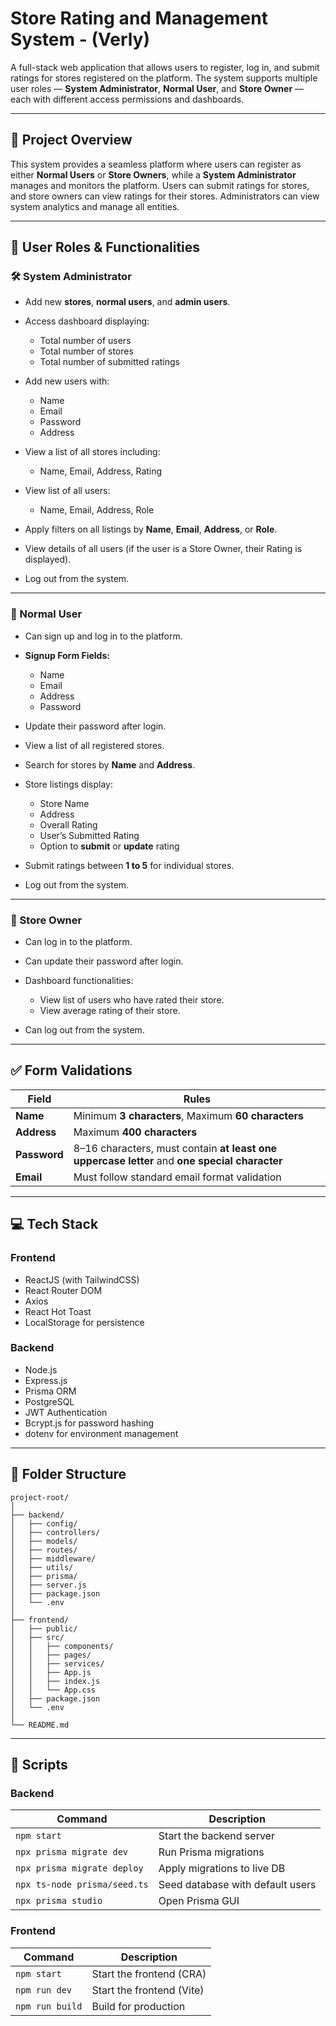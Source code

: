 #  Store Rating and Management System - (Verly)

A full-stack web application that allows users to register, log in, and submit ratings for stores registered on the platform. The system supports multiple user roles — **System Administrator**, **Normal User**, and **Store Owner** — each with different access permissions and dashboards.

------

## 🧩 Project Overview

This system provides a seamless platform where users can register as either **Normal Users** or **Store Owners**, while a **System Administrator** manages and monitors the platform.
Users can submit ratings for stores, and store owners can view ratings for their stores. Administrators can view system analytics and manage all entities.

---

## 👥 User Roles & Functionalities

### 🛠 System Administrator

* Add new **stores**, **normal users**, and **admin users**.
* Access dashboard displaying:

  * Total number of users
  * Total number of stores
  * Total number of submitted ratings
* Add new users with:

  * Name
  * Email
  * Password
  * Address
* View a list of all stores including:

  * Name, Email, Address, Rating
* View list of all users:

  * Name, Email, Address, Role
* Apply filters on all listings by **Name**, **Email**, **Address**, or **Role**.
* View details of all users (if the user is a Store Owner, their Rating is displayed).
* Log out from the system.

---

### 👤 Normal User

* Can sign up and log in to the platform.
* **Signup Form Fields:**

  * Name
  * Email
  * Address
  * Password
* Update their password after login.
* View a list of all registered stores.
* Search for stores by **Name** and **Address**.
* Store listings display:

  * Store Name
  * Address
  * Overall Rating
  * User’s Submitted Rating
  * Option to **submit** or **update** rating
* Submit ratings between **1 to 5** for individual stores.
* Log out from the system.

---

### 🏪 Store Owner

* Can log in to the platform.
* Can update their password after login.
* Dashboard functionalities:

  * View list of users who have rated their store.
  * View average rating of their store.
* Can log out from the system.

---

## ✅ Form Validations

| Field        | Rules                                                                                         |
| ------------ | --------------------------------------------------------------------------------------------- |
| **Name**     | Minimum **3 characters**, Maximum **60 characters**                                           |
| **Address**  | Maximum **400 characters**                                                                    |
| **Password** | 8–16 characters, must contain **at least one uppercase letter** and **one special character** |
| **Email**    | Must follow standard email format validation                                                  |

---

## 💻 Tech Stack

### Frontend

* ReactJS (with TailwindCSS)
* React Router DOM
* Axios
* React Hot Toast
* LocalStorage for persistence

### Backend

* Node.js
* Express.js
* Prisma ORM
* PostgreSQL
* JWT Authentication
* Bcrypt.js for password hashing
* dotenv for environment management

------

## 📁 Folder Structure

```
project-root/
│
├── backend/
│   ├── config/
│   ├── controllers/
│   ├── models/
│   ├── routes/
│   ├── middleware/
│   ├── utils/
│   ├── prisma/
│   ├── server.js
│   ├── package.json
│   └── .env
│
├── frontend/
│   ├── public/
│   ├── src/
│   │   ├── components/
│   │   ├── pages/
│   │   ├── services/
│   │   ├── App.js
│   │   ├── index.js
│   │   └── App.css
│   ├── package.json
│   └── .env
│
└── README.md
```

---

## 🧾 Scripts

### Backend

| Command                      | Description                      |
| ---------------------------- | -------------------------------- |
| `npm start`                  | Start the backend server         |
| `npx prisma migrate dev`     | Run Prisma migrations            |
| `npx prisma migrate deploy`  | Apply migrations to live DB      |
| `npx ts-node prisma/seed.ts` | Seed database with default users |
| `npx prisma studio`          | Open Prisma GUI                  |

### Frontend

| Command         | Description               |
| --------------- | ------------------------- |
| `npm start`     | Start the frontend (CRA)  |
| `npm run dev`   | Start the frontend (Vite) |
| `npm run build` | Build for production      |
